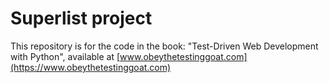 # Superlist project

This repository is for the code in the book: "Test-Driven Web
Development with Python", available at
[www.obeythetestinggoat.com](https://www.obeythetestinggoat.com)
